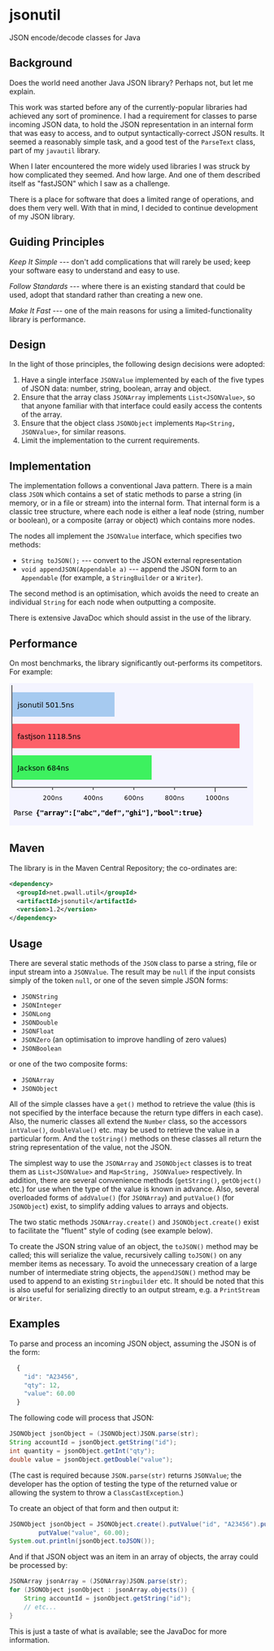 # jsonutil

JSON encode/decode classes for Java

## Background

Does the world need another Java JSON library?  Perhaps not, but let me explain.

This work was started before any of the currently-popular libraries had achieved any sort of
prominence.  I had a requirement for classes to parse incoming JSON data, to hold the JSON
representation in an internal form that was easy to access, and to output syntactically-correct
JSON results.  It seemed a reasonably simple task, and a good test of the `ParseText` class,
part of my `javautil` library.

When I later encountered the more widely used libraries I was struck by how complicated they
seemed.  And how large.  And one of them described itself as "fastJSON" which I saw as a
challenge.

There is a place for software that does a limited range of operations, and does them very well.
With that in mind, I decided to continue development of my JSON library.

## Guiding Principles

*Keep It Simple* --- don't add complications that will rarely be used; keep your software easy
to understand and easy to use.

*Follow Standards* --- where there is an existing standard that could be used, adopt that
standard rather than creating a new one.

*Make It Fast* --- one of the main reasons for using a limited-functionality library is performance.

## Design

In the light of those principles, the following design decisions were adopted:

1. Have a single interface `JSONValue` implemented by each of the five types of JSON data:
number, string, boolean, array and object.
2. Ensure that the array class `JSONArray` implements `List<JSONValue>`, so that anyone
familiar with that interface could easily access the contents of the array.
3. Ensure that the object class `JSONObject` implements `Map<String, JSONValue>`, for
similar reasons.
4. Limit the implementation to the current requirements.

## Implementation

The implementation follows a conventional Java pattern.  There is a main class `JSON` which
contains a set of static methods to parse a string (in memory, or in a file or stream) into the
internal form.  That internal form is a classic tree structure, where each node is either a leaf
node (string, number or boolean), or a composite (array or object) which contains more nodes.

The nodes all implement the `JSONValue` interface, which specifies two methods:

* `String toJSON();` --- convert to the JSON external representation
* `void appendJSON(Appendable a)` --- append the JSON form to an `Appendable`
(for example, a `StringBuilder` or a `Writer`).

The second method is an optimisation, which avoids the need to create an individual `String`
for each node when outputting a composite.

There is extensive JavaDoc which should assist in the use of the library.

## Performance

On most benchmarks, the library significantly out-performs its competitors.  For example:

![Diagram](https://github.com/pwall567/jsonutil/raw/develop/benchmark1.png "Benchmark 1")

## Maven

The library is in the Maven Central Repository; the co-ordinates are:

```xml
<dependency>
  <groupId>net.pwall.util</groupId>
  <artifactId>jsonutil</artifactId>
  <version>1.2</version>
</dependency>
```

## Usage

There are several static methods of the `JSON` class to parse a string, file or input stream
into a `JSONValue`.  The result may be `null` if the input consists simply of the token
`null`, or one of the seven simple JSON forms:

* `JSONString`
* `JSONInteger`
* `JSONLong`
* `JSONDouble`
* `JSONFloat`
* `JSONZero` (an optimisation to improve handling of zero values)
* `JSONBoolean`

or one of the two composite forms:

* `JSONArray`
* `JSONObject`

All of the simple classes have a `get()` method to retrieve the value (this is not specified by
the interface because the return type differs in each case).  Also, the numeric classes all
extend the `Number` class, so the accessors `intValue()`, `doubleValue()` etc. may be used
to retrieve the value in a particular form.  And the `toString()` methods on these classes all
return the string representation of the value, not the JSON.

The simplest way to use the `JSONArray` and `JSONObject` classes is to treat them as
`List<JSONValue>` and `Map<String, JSONValue>` respectively.  In addition, there are several
convenience methods (`getString()`, `getObject()` etc.) for use when the type of the value is
known in advance.  Also, several overloaded forms of `addValue()` (for `JSONArray`) and
`putValue()` (for `JSONObject`) exist, to simplify adding values to arrays and objects.

The two static methods `JSONArray.create()` and `JSONObject.create()` exist to facilitate
the "fluent" style of coding (see example below).

To create the JSON string value of an object, the `toJSON()` method may be called; this will
serialize the value, recursively calling `toJSON()` on any member items as necessary.  To avoid
the unnecessary creation of a large number of intermediate string objects, the `appendJSON()`
method may be used to append to an existing `Stringbuilder` etc.  It should be noted that this
is also useful for serializing directly to an output stream, e.g. a `PrintStream` or `Writer`.

## Examples

To parse and process an incoming JSON object, assuming the JSON is of the form:

```javascript
  {
    "id": "A23456",
    "qty": 12,
    "value": 60.00
  }
```

The following code will process that JSON:

```java
JSONObject jsonObject = (JSONObject)JSON.parse(str);
String accountId = jsonObject.getString("id");
int quantity = jsonObject.getInt("qty");
double value = jsonObject.getDouble("value");
```

(The cast is required because `JSON.parse(str)` returns `JSONValue`; the developer has the
option of testing the type of the returned value or allowing the system to throw a
`ClassCastException`.)

To create an object of that form and then output it:

```java
JSONObject jsonObject = JSONObject.create().putValue("id", "A23456").putValue("qty", 12).
        putValue("value", 60.00);
System.out.println(jsonObject.toJSON()); 
```

And if that JSON object was an item in an array of objects, the array could be processed by:

```java
JSONArray jsonArray = (JSONArray)JSON.parse(str);
for (JSONObject jsonObject : jsonArray.objects()) {
    String accountId = jsonObject.getString("id");
    // etc...
}
```

This is just a taste of what is available; see the JavaDoc for more information.
